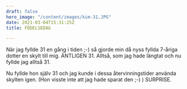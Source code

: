 ```yaml
---
draft: false
hero_image: "/content/images/kim-31.JPG"
date: 2021-03-04T15:31:25Z
title: FÖDELSEDAG

---
```

När jag fyllde 31 en gång i tiden ;-) så gjorde min då nyss fyllda 7-åriga dotter en skylt till mig. ÄNTLIGEN 31. Alltså, som jag hade längtat och nu fyllde jag alltså 31.

Nu fyllde hon själv 31 och jag kunde i dessa återvinningstider använda skylten igen. (Hon visste inte att jag hade sparat den ;-) ) SURPRISE.